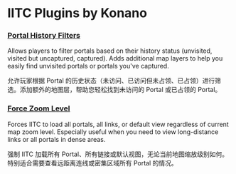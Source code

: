 # IITC Plugins by Konano

### [Portal History Filters](https://github.com/Konano/iitc-plugins/raw/main/portal-history-filters.user.js)

Allows players to filter portals based on their history status (unvisited, visited but uncaptured, captured). Adds additional map layers to help you easily find unvisited portals or portals you've captured.

允许玩家根据 Portal 的历史状态（未访问、已访问但未占领、已占领）进行筛选。添加额外的地图层，帮助您轻松找到未访问的 Portal 或已占领的 Portal。

### [Force Zoom Level](https://github.com/yourusername/iitc-plugins/raw/main/force-zoomlevel.user.js)

Forces IITC to load all portals, all links, or default view regardless of current map zoom level. Especially useful when you need to view long-distance links or all portals in dense areas.

强制 IITC 加载所有 Portal、所有链接或默认视图，无论当前地图缩放级别如何。特别适合需要查看远距离连线或密集区域所有 Portal 的情况。
